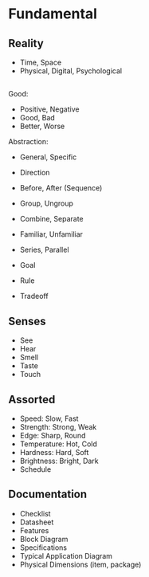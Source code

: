 # Fundamental

## Reality

* Time, Space
* Physical, Digital, Psychological

##

Good:

* Positive, Negative
* Good, Bad
* Better, Worse

Abstraction:

* General, Specific
* Direction
* Before, After (Sequence)

* Group, Ungroup
* Combine, Separate

* Familiar, Unfamiliar
* Series, Parallel

* Goal
* Rule
* Tradeoff

## Senses

* See
* Hear
* Smell
* Taste
* Touch

## Assorted

* Speed: Slow, Fast
* Strength: Strong, Weak
* Edge: Sharp, Round
* Temperature: Hot, Cold
* Hardness: Hard, Soft
* Brightness: Bright, Dark
* Schedule

## Documentation

* Checklist
* Datasheet
* Features
* Block Diagram
* Specifications
* Typical Application Diagram
* Physical Dimensions (item, package)
